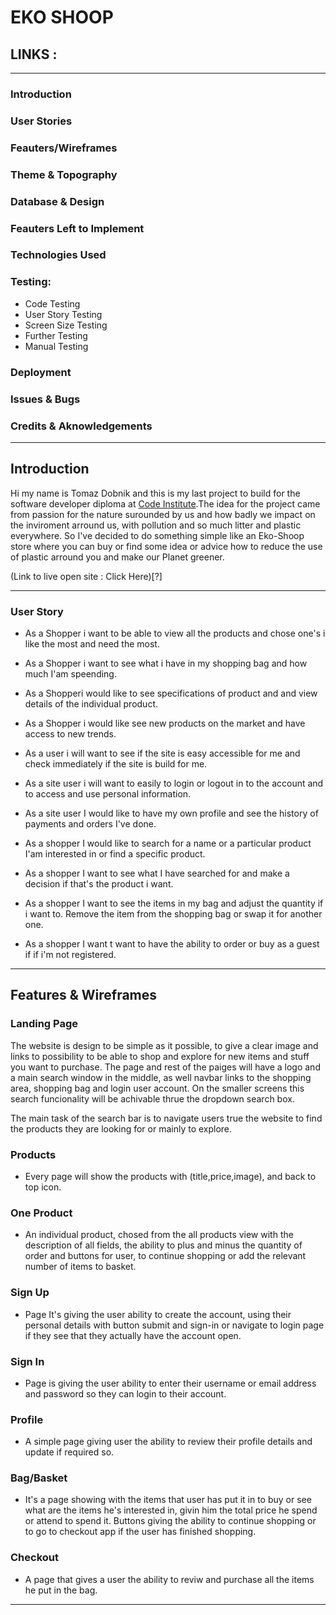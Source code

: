 # EKO SHOOP

## LINKS :
-------------------------------------------------------------------------------------------------------

### Introduction

### User Stories

### Feauters/Wireframes

### Theme & Topography

### Database & Design

### Feauters Left to Implement

### Technologies Used

### Testing:
* Code Testing
* User Story Testing
* Screen Size Testing
* Further Testing
* Manual Testing

### Deployment

### Issues & Bugs

### Credits & Aknowledgements

---------------------------------------------

## Introduction

Hi my name is Tomaz Dobnik and this is my last project to build for the software developer diploma
at [Code Institute](https://codeinstitute.net).The idea for the project came from passion for the nature
surounded by us and how badly we impact on the inviroment arround us, with pollution and so much litter and plastic everywhere.
So I've decided to do something simple like an Eko-Shoop store where you can buy or find some idea or advice
how to reduce the use of plastic arround you and make our Planet greener.

(Link to live open site : Click Here)[?]

-----------------------------------------------------
### User Story

* As a Shopper i want to be able to view all the products and 
  chose one's i like the most and need the most.

* As a Shopper i want to see what i have in my shopping bag and 
  how much I'am speending.

* As a Shopperi would like to see specifications of product and 
  and view details of the individual product.

* As a Shopper i would like see new products on the market and 
  have access to new trends.

* As a user i will want to see if the site is easy accessible for me 
  and check immediately if the site is build for me.
  
* As a site user i will want to easily to login or logout in to the account
  and to access and use personal information.

* As a site user I would like to have my own profile and see the history
  of payments and orders I've done.

* As a shopper I would like to search for a name or a particular product
  I'am interested in or find a specific product.

* As a shopper I want to see what I have searched for and make a decision
  if that's the product i want.

* As a shopper I want to see the items in my bag and adjust the quantity if i want to.
  Remove the item from the shopping bag or swap it for another one.

* As a shopper I want t want to have the ability to order or buy as a guest if if i'm 
  not registered. 
-----------------------------------------------------------------------------------

## Features & Wireframes

### Landing Page

The website is design to be simple as it possible, to give a clear image and links to 
possibility to be able to shop and explore for new items and stuff you want to purchase.
The page and rest of the paiges will have a logo and a main search window in the middle,
as well navbar links to the shopping area, shopping bag and login user account.
On the smaller screens this search funcionality will be achivable thrue the dropdown
search box.

The main task of the search bar is to navigate users true the website to find the 
products they are looking for or mainly to explore.

### Products

 * Every page will show the products with (title,price,image), and back to top icon.

### One Product

 * An individual product, chosed from the all products view with the description of all 
   fields, the ability to plus and minus the quantity of order and buttons for user, to
   continue shopping or add the relevant number of items to basket.

### Sign Up 

* Page It's giving the user ability to create the account, using their personal details
  with button submit and sign-in or navigate to login page if they see that they actually
  have the account open.

### Sign In 

* Page is giving the user ability to enter their username or email address and password so
  they can login to their account.

### Profile 

* A simple page giving user the ability to review  their profile details and update if 
  required so.

### Bag/Basket 

* It's a page showing with the items that user has put it in to buy or see what are the 
  items he's interested in, givin him the total price he spend or attend to spend it.
  Buttons giving the ability to continue shopping or to go to checkout app if the user
  has finished shopping.

### Checkout 

* A page that gives a user the ability to reviw and purchase all the items he put in the bag.
-------------------------------------------------------------------------------------



